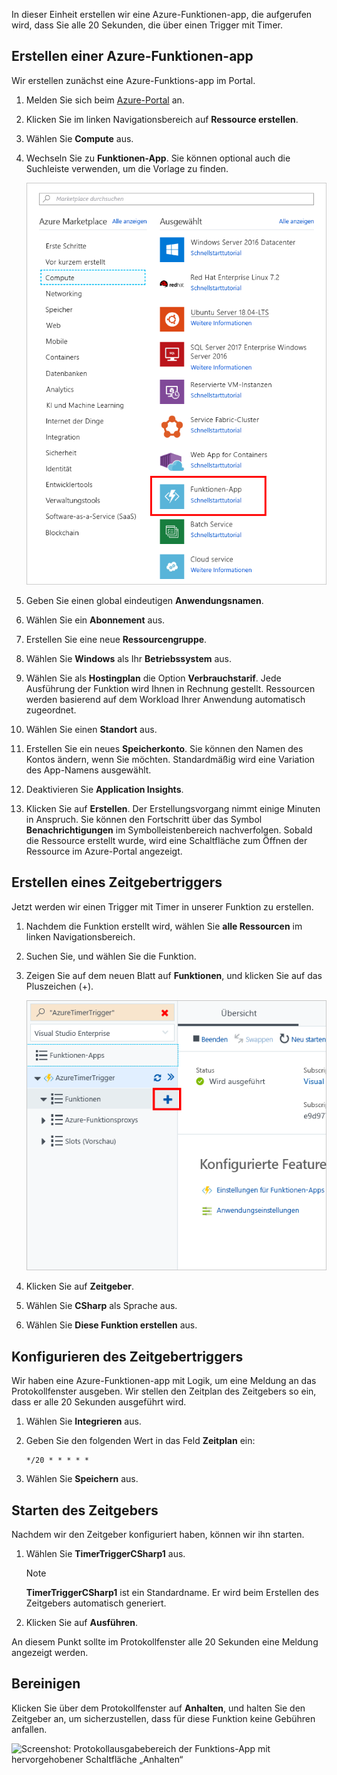 In dieser Einheit erstellen wir eine Azure-Funktionen-app, die aufgerufen wird, dass Sie alle 20 Sekunden, die über einen Trigger mit Timer.

## <a name="create-an-azure-function-app"></a>Erstellen einer Azure-Funktionen-app

Wir erstellen zunächst eine Azure-Funktions-app im Portal.

1. Melden Sie sich beim [Azure-Portal](https://portal.azure.com?azure-portal=true) an.

1. Klicken Sie im linken Navigationsbereich auf **Ressource erstellen**.

1. Wählen Sie **Compute** aus.

1. Wechseln Sie zu **Funktionen-App**. Sie können optional auch die Suchleiste verwenden, um die Vorlage zu finden.

    ![Screenshot: Blatt „Ressource erstellen“ im Azure-Portal mit hervorgehobener Funktions-App.](../media/4-click-function-app.png)

1. Geben Sie einen global eindeutigen **Anwendungsnamen**.

1. Wählen Sie ein **Abonnement** aus.

1. Erstellen Sie eine neue **Ressourcengruppe**.

1. Wählen Sie **Windows** als Ihr **Betriebssystem** aus.

1. Wählen Sie als **Hostingplan** die Option **Verbrauchstarif**. Jede Ausführung der Funktion wird Ihnen in Rechnung gestellt. Ressourcen werden basierend auf dem Workload Ihrer Anwendung automatisch zugeordnet.

1. Wählen Sie einen **Standort** aus.

1. Erstellen Sie ein neues **Speicherkonto**. Sie können den Namen des Kontos ändern, wenn Sie möchten. Standardmäßig wird eine Variation des App-Namens ausgewählt.

1. Deaktivieren Sie **Application Insights**.

1. Klicken Sie auf **Erstellen**. Der Erstellungsvorgang nimmt einige Minuten in Anspruch. Sie können den Fortschritt über das Symbol **Benachrichtigungen** im Symbolleistenbereich nachverfolgen. Sobald die Ressource erstellt wurde, wird eine Schaltfläche zum Öffnen der Ressource im Azure-Portal angezeigt.

## <a name="create-a-timer-trigger"></a>Erstellen eines Zeitgebertriggers

Jetzt werden wir einen Trigger mit Timer in unserer Funktion zu erstellen.

1. Nachdem die Funktion erstellt wird, wählen Sie **alle Ressourcen** im linken Navigationsbereich.

1. Suchen Sie, und wählen Sie die Funktion.

1. Zeigen Sie auf dem neuen Blatt auf **Funktionen**, und klicken Sie auf das Pluszeichen (+).

    ![Screenshot: Blatt „Funktions-App“ im Azure-Portal mit hervorgehobenem Pluszeichen (+) im Untermenü „Funktionen“](../media/4-hover-function.png)

1. Klicken Sie auf **Zeitgeber**.

1. Wählen Sie **CSharp** als Sprache aus.

1. Wählen Sie **Diese Funktion erstellen** aus.

## <a name="configure-the-timer-trigger"></a>Konfigurieren des Zeitgebertriggers

Wir haben eine Azure-Funktionen-app mit Logik, um eine Meldung an das Protokollfenster ausgeben. Wir stellen den Zeitplan des Zeitgebers so ein, dass er alle 20 Sekunden ausgeführt wird.

1. Wählen Sie **Integrieren** aus.

1. Geben Sie den folgenden Wert in das Feld **Zeitplan** ein:

    ```log
    */20 * * * * *
    ```

1. Wählen Sie **Speichern** aus.

## <a name="start-the-timer"></a>Starten des Zeitgebers

Nachdem wir den Zeitgeber konfiguriert haben, können wir ihn starten.

1. Wählen Sie **TimerTriggerCSharp1** aus.

    > [!NOTE]
    > **TimerTriggerCSharp1** ist ein Standardname. Er wird beim Erstellen des Zeitgebers automatisch generiert.

1. Klicken Sie auf **Ausführen**.

An diesem Punkt sollte im Protokollfenster alle 20 Sekunden eine Meldung angezeigt werden.

## <a name="clean-up"></a>Bereinigen
<!---TODO: Update for sandbox?--->

Klicken Sie über dem Protokollfenster auf **Anhalten**, und halten Sie den Zeitgeber an, um sicherzustellen, dass für diese Funktion keine Gebühren anfallen.

![Screenshot: Protokollausgabebereich der Funktions-App mit hervorgehobener Schaltfläche „Anhalten“](../media/4-pause-timer.png)
